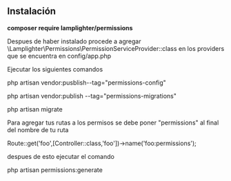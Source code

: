 

<h2>Instalación</h2> 

<div style="border:2px solid black,padding:10px">
  <strong>composer require lamplighter/permissions</strong>
</div>



Despues de haber instalado procede a agregar \Lamplighter\Permissions\PermissionServiceProvider::class en los providers que se encuentra en config/app.php


Ejecutar los siguientes comandos

php artisan vendor:pusblish--tag="permissions-config"

php artisan vendor:publish --tag="permissions-migrations"

php artisan migrate

Para agregar tus rutas a los permisos se debe poner "permissions" al final del nombre de tu ruta

Route::get('foo',[Controller::class,'foo'])->name('foo:permissions');

despues de esto ejecutar el comando

php artisan permissions:generate








